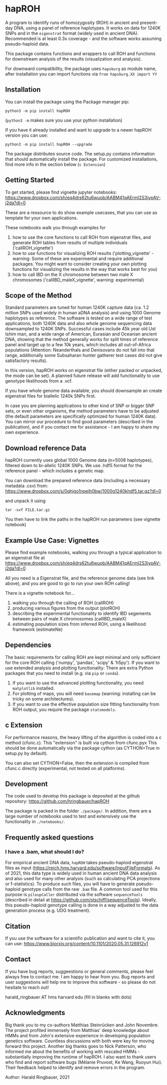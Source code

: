 # hapROH
A program to identify runs of homozygosity (ROH) in ancient and present-day DNA, using a panel of reference haplotypes. It works on data for 1240K SNPs and in the `eigenstrat` format (widely used in ancient DNA). Recommended is at least 0.3x coverage - and the software works assuming pseudo-haploid data.

This package contains functions and wrappers to call ROH and functions for downstream analysis of the results (visualization and analysis). 

For downward compatibility, the package uses `hapsburg` as module name, after installation you can import functions via
`from hapsburg.XX import YY`

## Installation
You can install the package using the Package manager pip:

```
python3 -m pip install hapROH
```
(`python3 -m` makes sure you use your python installation)

If you have it already installed and want to upgrade to a newer hapROH version you can use:
```
python3 -m pip install hapROH --upgrade
```

The package distributes source code. The setup.py contains information that should automatically install the package.
For customized installations, find more info in the section below (`c Extension`)

## Getting Started
To get started, please find vignette jupyter notebooks:
https://www.dropbox.com/sh/eq4drs62tu6wuob/AABM41qAErmI2S3iypAV-j2da?dl=0

These are a ressource to do show example usecases, that you can use as template for your own applications.

These notebooks walk you through examples for 
1) how to use the core functions to call ROH from eigenstrat files, and generate ROH tables from results of multiple individuals ('callROH_vignette')
2) how to use functions for visualizing ROH results ('plotting_vignette' - warning: Some of these are experimental and require additional packages. You might want to consider creating your own plotting functions for visualizing the results in the way that works best for you)
3) how to call IBD on the X chromosome between two male X chromosomes ('callIBD_maleX_vignette', warning: experimental)

## Scope of the Method
Standard parameters are tuned for human 1240K capture data (ca. 1.2 million SNPs used widely in human aDNA analysis) and using 1000 Genome haplotypes as reference. The software is tested on a wide range of test applications, both 1240K data and also whole genome sequencing data downsampled to 1240K SNPs. Successful cases include 45k year old Ust Ishim man, and a wide range of American, Eurasian and Oceanian ancient DNA, showing that the method generally works for split times of reference panel and target up to a few 10k years, which includes all out-of-Africa populations (Attention: Neanderthals and Denisovans do not fall into that range, additionally some Subsaharan hunter gatherer test cases did not give satisfactory results).

In this version, hapROH works on eigenstrat file (either packed or unpacked, the mode can be set). A planned future release will add functionality to use genotype likelihoods from a .vcf.

If you have whole genome data available, you should downsample an create eigenstrat files for biallelic 1240k SNPs first.

In case you are planning applications to other kind of SNP or bigger SNP sets, or even other organisms, the method parameters have to be adjusted (the default parameters are specifically optimized for human 1240K data). You can mirror our procedure to find good parameters (described in the publication), and if you contact me for assistance - I am happy to share my own experience.


## Download reference Data
hapROH currently uses global 1000 Genome data (n=5008 haplotypes), filtered down to bi-allelic 1240K SNPs. 
We use .hdf5 format for the reference panel - which includes a genetic map.

You can download the prepared reference data (including a necessary metadata .csv) from:  
https://www.dropbox.com/s/0qhjgo1npeih0bw/1000g1240khdf5.tar.gz?dl=0

and unpack it using 

```
tar -xvf FILE.tar.gz
```

You then have to link the paths in the hapROH run parameters (see vignette notebook)


## Example Use Case: Vignettes
Please find example notebooks, walking you through a typical application to an eigenstrat file at
https://www.dropbox.com/sh/eq4drs62tu6wuob/AABM41qAErmI2S3iypAV-j2da?dl=0

All you need is a Eigenstrat file, and the reference genome data (see link above), and you are good to go to run your own ROH calling!

There is a vignette notebook for...
1) walking you through the calling of ROH (callROH)
2) producing various figures from the output (plotROH)
3) describing the experimental functionality to identify IBD segements between pairs of male X chromosomes (callIBD_maleX)
4) estimating population sizes from inferred ROH, using a likelihood framework (estimateNe)


## Dependencies
The basic requirements for calling ROH are kept minimal and only sufficient for the core ROH calling ('numpy', 'pandas', 'scipy' & 'h5py'). If you want to use extended analysis and plotting functionality: There are extra Python packages that you need to install (e.g. via `pip` or `conda`). 

1) If you want to use the advanced plotting functionality, you need `matplotlib` installed.
2) For plotting of maps, you will need `basemap` (warning: installing can be tricky on some architectures). 
3) If you want to use the effective population size fitting functionality from ROH output, you require the package `statsmodels`.

## c Extension
For performance reasons, the heavy lifting of the algorithm is coded into a c method (cfunc.c). This "extension" is built via cython from cfunc.pyx This should be done automatically via the package cython (as CYTHON=True in setup.py by default).

You can also set CYTHON=False, then the extension is compiled from cfunc.c directly (experimental, not tested on all platforms).

## Development
The code used to develop this package is deposited at the github repository: https://github.com/hringbauer/hapROH

The package is packed in the folder `./package/`. In addition, there are a large number of notebooks used to test and extensively use the functionality in `./notebooks/`.


## Frequently asked questions

### I have a .bam, what should I do?
For empirical ancient DNA data, `hapROH` takes pseudo-haploid eigenstrat files as input (https://reich.hms.harvard.edu/software/InputFileFormats). As of 2021, this data type is widely used in human ancient DNA data analysis and also used for many other analysis (such as calculating PCA projections or f-statistics). To produce such files, you will have to generate pseudo-haploid genotype calls from the raw `.bam` file. A common tool used for this purpose is `pileupCaller` distributed via the software `sequenceTools` (described in detail at https://github.com/stschiff/sequenceTools). Ideally, this pseudo-haploid genotype calling is done in a way adjusted to the data generation process (e.g. UDG treatment).


## Citation
If you use the software for a scientific publication and want to cite it, you can use:
https://www.biorxiv.org/content/10.1101/2020.05.31.126912v1

## Contact
If you have bug reports, suggeestions or general comments, please feel always free to contact me. I am happy to hear from you. Bug reports and user suggestions will help me to improve this software - so please do not hesitate to reach out!

harald_ringbauer AT hms harvard edu
(fill in blanks with dots)

## 	Acknowledgments
Big thank you to my co-authors Matthias Steinrücken and John Novembre. The project profited immensely from Matthias' deep knowledge about HMMs and from John's extensive experience in developing population genetics software. Countless discussions with both were key for moving forward this project. Another big thanks goes to Nick Patterson, who informed me about the benefits of working with rescaled HMMs - substantially improving the runtime of hapROH. I also want to thank users who find and report software bugs (Mélanie Pruvost, Ke Wang, Ruoyun Hui). Their feedback helped to identify and remove errors in the program.

Author:
Harald Ringbauer, 2021
